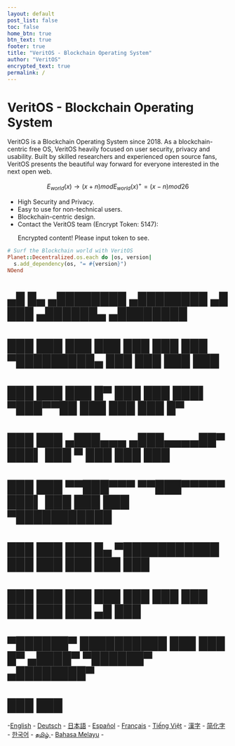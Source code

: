 ```yaml
---
layout: default
post_list: false
toc: false
home_btn: true
btn_text: true
footer: true
title: "VeritOS - Blockchain Operating System"
author: "VeritOS"
encrypted_text: true
permalink: /
---
```


# VeritOS - Blockchain Operating System

VeritOS is a Blockchain Operating System since 2018. As a blockchain-centric free OS, VeritOS heavily focused on user security, privacy and usability. Built by skilled researchers and experienced open source fans, VeritOS presents the beautiful way forward for everyone interested in the next open web.

$$
E_{world}(x)\rightarrow (x+n) mod E_{world}(x)^{+} = (x-n) mod 26 
$$

* High Security and Privacy.
* Easy to use for non-technical users.
* Blockchain-centric design.
* Contact the VeritOS team (Encrypt Token: 5147): 
  <p class="encrypted" id="ZER7V3r2Ps+rj3HROaB2LAQb1Zxdbzb4qS9VA/mKsq7QmWR+x8Bg==">Encrypted content! Please input token to see.</p>

```ruby
# Surf the Blockchain world with VeritOS
Planet::Decentralized.os.each do |os, version|
  s.add_dependency(os, "= #{version}")
NOend
```
#   ▄█    █▄     ▄████████    ▄████████  ▄█      ███      ▄██████▄     ▄████████ 
#  ███    ███   ███    ███   ███    ███ ███  ▀█████████▄ ███    ███   ███    ███ 
#  ███    ███   ███    █▀    ███    ███ ███▌    ▀███▀▀██ ███    ███   ███    █▀  
#  ███    ███  ▄███▄▄▄      ▄███▄▄▄▄██▀ ███▌     ███   ▀ ███    ███   ███        
#  ███    ███ ▀▀███▀▀▀     ▀▀███▀▀▀▀▀   ███▌     ███     ███    ███ ▀███████████ 
#  ███    ███   ███    █▄  ▀███████████ ███      ███     ███    ███          ███ 
#  ███    ███   ███    ███   ███    ███ ███      ███     ███    ███    ▄█    ███ 
#   ▀██████▀    ██████████   ███    ███ █▀      ▄████▀    ▀██████▀   ▄████████▀  
#                            ███    ███                                         


-[English](https://veritos.org/) - [Deutsch](de) - [日本語](zh-Hant) - [Español](es) - [Français](fr) - [Tiếng Việt](vi) - [漢字](zh-Hant) - [简化字](zh-Hans) - [한국어](ko) - [தமிழ் ](ta) - [Bahasa Melayu](ms) -

